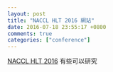 ```yaml
---
layout: post
title: "NACCL HLT 2016 網站"
date: 2016-07-18 23:55:17 +0800
comments: true
categories: ["conference"]
---
```


<!-- more -->


[NACCL HLT 2016] 有些可以研究

[NACCL HLT 2016]:http://naacl.org/naacl-hlt-2016/index.html
